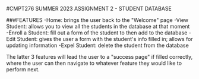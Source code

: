 #CMPT276 SUMMER 2023 ASSIGNMENT 2 - STUDENT DATABASE

###FEATURES
-Home: brings the user back to the "Welcome" page
-View Student: allows you to view all the students in the database at that moment
-Enroll a Student: fill out a form of the student to then add to the database
-Edit Student: gives the user a form with the student's info filled in; allows for updating information
-Expel Student: delete the student from the database

The latter 3 features will lead the user to a "success page" if filled correctly, where the user can then navigate
to whatever feature they would like to perform next.
